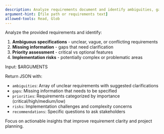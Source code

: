 ```yaml
---
description: Analyze requirements document and identify ambiguities, gaps, and priorities
argument-hint: [file path or requirements text]
allowed-tools: Read, Glob
---
```


Analyze the provided requirements and identify:

1. **Ambiguous specifications** - unclear, vague, or conflicting requirements
2. **Missing information** - gaps that need clarification
3. **Priority assessment** - critical vs optional features
4. **Implementation risks** - potentially complex or problematic areas

Input: $ARGUMENTS

Return JSON with:

- `ambiguities`: Array of unclear requirements with suggested clarifications
- `gaps`: Missing information that needs to be specified
- `priorities`: Requirements categorized by importance (critical/high/medium/low)
- `risks`: Implementation challenges and complexity concerns
- `recommendations`: Specific questions to ask stakeholders

Focus on actionable insights that improve requirement clarity and project planning.
